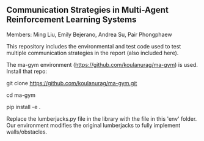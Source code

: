 ## Communication Strategies in Multi-Agent Reinforcement Learning Systems
Members: Ming Liu, Emily Bejerano, Andrea Su, Pair Phongphaew

This repository includes the environmental and test code used to test multiple communication
strategies in the report (also included here).

The ma-gym environment (https://github.com/koulanurag/ma-gym) is used. Install that repo:

git clone https://github.com/koulanurag/ma-gym.git

cd ma-gym

pip install -e .

Replace the lumberjacks.py file in the library with the file in this 'env' folder. 
Our environment modifies the original lumberjacks to fully implement walls/obstacles.

